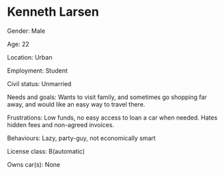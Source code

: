 # Kenneth Larsen

Gender: Male

Age: 22

Location: Urban

Employment: Student

Civil status: Unmarried

Needs and goals: Wants to visit family, and sometimes go shopping far away, and would like an easy way to travel there.

Frustrations: Low funds, no easy access to loan a car when needed. Hates hidden fees and non-agreed invoices.

Behaviours: Lazy, party-guy, not economically smart

License class: B(automatic)

Owns car(s): None
